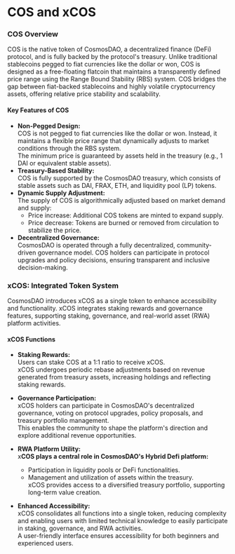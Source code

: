 # COS and xCOS

### COS Overview

COS is the native token of CosmosDAO, a decentralized finance (DeFi) protocol, and is fully backed by the protocol's treasury. Unlike traditional stablecoins pegged to fiat currencies like the dollar or won, COS is designed as a free-floating flatcoin that maintains a transparently defined price range using the Range Bound Stability (RBS) system. COS bridges the gap between fiat-backed stablecoins and highly volatile cryptocurrency assets, offering relative price stability and scalability.

#### Key Features of COS

* **Non-Pegged Design:**\
  COS is not pegged to fiat currencies like the dollar or won. Instead, it maintains a flexible price range that dynamically adjusts to market conditions through the RBS system.\
  The minimum price is guaranteed by assets held in the treasury (e.g., 1 DAI or equivalent stable assets).
* **Treasury-Based Stability:**\
  COS is fully supported by the CosmosDAO treasury, which consists of stable assets such as DAI, FRAX, ETH, and liquidity pool (LP) tokens.
* **Dynamic Supply Adjustment:**\
  The supply of COS is algorithmically adjusted based on market demand and supply:
  * Price increase: Additional COS tokens are minted to expand supply.
  * Price decrease: Tokens are burned or removed from circulation to stabilize the price.
* **Decentralized Governance:**\
  CosmosDAO is operated through a fully decentralized, community-driven governance model. COS holders can participate in protocol upgrades and policy decisions, ensuring transparent and inclusive decision-making.



### xCOS: Integrated Token System

CosmosDAO introduces xCOS as a single token to enhance accessibility and functionality. xCOS integrates staking rewards and governance features, supporting staking, governance, and real-world asset (RWA) platform activities.

#### xCOS Functions

* **Staking Rewards:**\
  Users can stake COS at a 1:1 ratio to receive xCOS.\
  xCOS undergoes periodic rebase adjustments based on revenue generated from treasury assets, increasing holdings and reflecting staking rewards.
* **Governance Participation:**\
  xCOS holders can participate in CosmosDAO's decentralized governance, voting on protocol upgrades, policy proposals, and treasury portfolio management.\
  This enables the community to shape the platform's direction and explore additional revenue opportunities.



*   **RWA Platform Utility:**\
    x**COS plays a central role in CosmosDAO's Hybrid Defi platform:**

    * Participation in liquidity pools or DeFi functionalities.
    * Management and utilization of assets within the treasury.\
      xCOS provides access to a diversified treasury portfolio, supporting long-term value creation.


* **Enhanced Accessibility:**\
  xCOS consolidates all functions into a single token, reducing complexity and enabling users with limited technical knowledge to easily participate in staking, governance, and RWA activities.\
  A user-friendly interface ensures accessibility for both beginners and experienced users.
